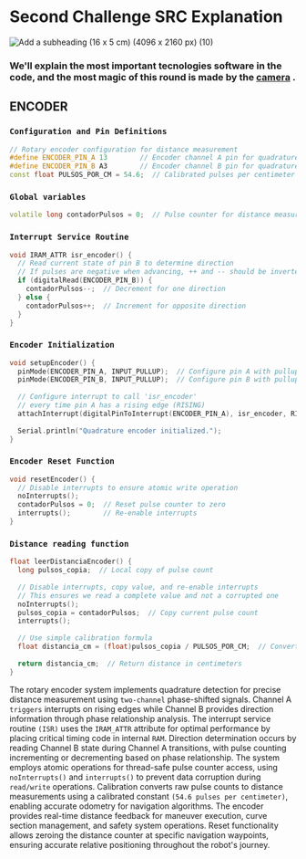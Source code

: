 # Second Challenge SRC Explanation
![Add a subheading (16 x 5 cm) (4096 x 2160 px) (10)](https://github.com/user-attachments/assets/f46b848f-8c14-4c5f-9891-7d8102ec5b3c)

### We'll explain the most important tecnologies software in the code, and the most magic of this round is made by the [camera](https://github.com/creditwithout/-/tree/main/src/Second%20Challenge/camera) .

## ENCODER

### `Configuration and Pin Definitions`

```ino
// Rotary encoder configuration for distance measurement
#define ENCODER_PIN_A 13        // Encoder channel A pin for quadrature detection
#define ENCODER_PIN_B A3        // Encoder channel B pin for quadrature detection (GPIO 39 on most ESP32)
const float PULSOS_POR_CM = 54.6;  // Calibrated pulses per centimeter for distance calculation
```

### `Global variables`
```ino
volatile long contadorPulsos = 0;  // Pulse counter for distance measurement
```

### `Interrupt Service Routine`
```ino
void IRAM_ATTR isr_encoder() {
  // Read current state of pin B to determine direction
  // If pulses are negative when advancing, ++ and -- should be inverted
  if (digitalRead(ENCODER_PIN_B)) {
    contadorPulsos--;  // Decrement for one direction
  } else {
    contadorPulsos++;  // Increment for opposite direction
  }
}
```

### `Encoder Initialization`
```ino
void setupEncoder() {
  pinMode(ENCODER_PIN_A, INPUT_PULLUP);  // Configure pin A with pullup resistor
  pinMode(ENCODER_PIN_B, INPUT_PULLUP);  // Configure pin B with pullup resistor
  
  // Configure interrupt to call 'isr_encoder'
  // every time pin A has a rising edge (RISING)
  attachInterrupt(digitalPinToInterrupt(ENCODER_PIN_A), isr_encoder, RISING);
  
  Serial.println("Quadrature encoder initialized.");
}
```
### `Encoder Reset Function`

```ino
void resetEncoder() {
  // Disable interrupts to ensure atomic write operation
  noInterrupts();
  contadorPulsos = 0;  // Reset pulse counter to zero
  interrupts();        // Re-enable interrupts
}
```

### `Distance reading function`
```ino
float leerDistanciaEncoder() {
  long pulsos_copia;  // Local copy of pulse count
  
  // Disable interrupts, copy value, and re-enable interrupts
  // This ensures we read a complete value and not a corrupted one
  noInterrupts();
  pulsos_copia = contadorPulsos;  // Copy current pulse count
  interrupts();
  
  // Use simple calibration formula
  float distancia_cm = (float)pulsos_copia / PULSOS_POR_CM;  // Convert pulses to centimeters
  
  return distancia_cm;  // Return distance in centimeters
}
```

The rotary encoder system implements quadrature detection for precise distance measurement using `two-channel` phase-shifted signals. Channel A `triggers` interrupts on rising edges while Channel B provides direction information through phase relationship analysis. The interrupt service routine `(ISR)` uses the `IRAM_ATTR` attribute for optimal performance by placing critical timing code in internal `RAM`. Direction determination occurs by reading Channel B state during Channel A transitions, with pulse counting incrementing or decrementing based on phase relationship. The system employs atomic operations for thread-safe pulse counter access, using `noInterrupts()` and `interrupts()` to prevent data corruption during `read/write` operations. Calibration converts raw pulse counts to distance measurements using a calibrated constant `(54.6 pulses per centimeter)`, enabling accurate odometry for navigation algorithms. The encoder provides real-time distance feedback for maneuver execution, curve section management, and safety system operations. Reset functionality allows zeroing the distance counter at specific navigation waypoints, ensuring accurate relative positioning throughout the robot's journey.
